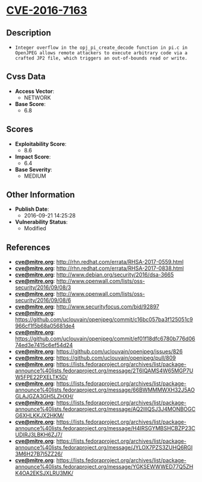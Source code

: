 
# [CVE-2016-7163](http://rhn.redhat.com/errata/RHSA-2017-0559.html)

## Description

- `Integer overflow in the opj_pi_create_decode function in pi.c in OpenJPEG allows remote attackers to execute arbitrary code via a crafted JP2 file, which triggers an out-of-bounds read or write.`

## Cvss Data

- **Access Vector**:
  - NETWORK
- **Base Score**:
  - 6.8

## Scores

- **Exploitability Score**:
  - 8.6
- **Impact Score**:
  - 6.4
- **Base Severity**:
  - MEDIUM

## Other Information

- **Publish Date**:
  - 2016-09-21 14:25:28
- **Vulnerability Status**:
  - Modified

## References

- **cve@mitre.org**: http://rhn.redhat.com/errata/RHSA-2017-0559.html
- **cve@mitre.org**: http://rhn.redhat.com/errata/RHSA-2017-0838.html
- **cve@mitre.org**: http://www.debian.org/security/2016/dsa-3665
- **cve@mitre.org**: http://www.openwall.com/lists/oss-security/2016/09/08/3
- **cve@mitre.org**: http://www.openwall.com/lists/oss-security/2016/09/08/6
- **cve@mitre.org**: http://www.securityfocus.com/bid/92897
- **cve@mitre.org**: https://github.com/uclouvain/openjpeg/commit/c16bc057ba3f125051c9966cf1f5b68a05681de4
- **cve@mitre.org**: https://github.com/uclouvain/openjpeg/commit/ef01f18dfc6780b776d0674ed3e7415c6ef54d24
- **cve@mitre.org**: https://github.com/uclouvain/openjpeg/issues/826
- **cve@mitre.org**: https://github.com/uclouvain/openjpeg/pull/809
- **cve@mitre.org**: https://lists.fedoraproject.org/archives/list/package-announce%40lists.fedoraproject.org/message/2T6IQAMS4W65MGP7UW5FPE22PXELTK5D/
- **cve@mitre.org**: https://lists.fedoraproject.org/archives/list/package-announce%40lists.fedoraproject.org/message/66BWMMMWXH32J5AOGLAJGZA3GH5LZHXH/
- **cve@mitre.org**: https://lists.fedoraproject.org/archives/list/package-announce%40lists.fedoraproject.org/message/AQ2IIIQSJ3J4MONBOGCG6XHLKKJX2HKM/
- **cve@mitre.org**: https://lists.fedoraproject.org/archives/list/package-announce%40lists.fedoraproject.org/message/H4IRSGYMBSHCBZP23CUDIRJ3LBKH6ZJ7/
- **cve@mitre.org**: https://lists.fedoraproject.org/archives/list/package-announce%40lists.fedoraproject.org/message/JYLOX7PZS3ZUHQ6RGI3M6H27B7I5ZZ26/
- **cve@mitre.org**: https://lists.fedoraproject.org/archives/list/package-announce%40lists.fedoraproject.org/message/YGKSEWWWED77Q5ZHK4OA2EKSJXLRU3MK/

